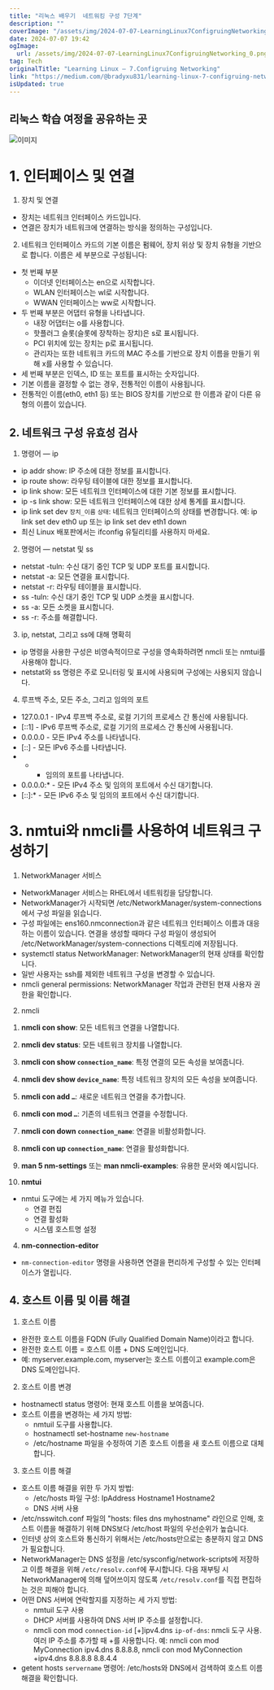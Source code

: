 ```yaml
---
title: "리눅스 배우기  네트워킹 구성 7단계"
description: ""
coverImage: "/assets/img/2024-07-07-LearningLinux7ConfigruingNetworking_0.png"
date: 2024-07-07 19:42
ogImage: 
  url: /assets/img/2024-07-07-LearningLinux7ConfigruingNetworking_0.png
tag: Tech
originalTitle: "Learning Linux — 7.Configruing Networking"
link: "https://medium.com/@bradyxu831/learning-linux-7-configruing-networking-8ad0f1401246"
isUpdated: true
---
```






## 리눅스 학습 여정을 공유하는 곳

![이미지](/assets/img/2024-07-07-LearningLinux7ConfigruingNetworking_0.png)

# 1. 인터페이스 및 연결

1) 장치 및 연결

<div class="content-ad"></div>

- 장치는 네트워크 인터페이스 카드입니다.
- 연결은 장치가 네트워크에 연결하는 방식을 정의하는 구성입니다.

2) 네트워크 인터페이스 카드의 기본 이름은 펌웨어, 장치 위상 및 장치 유형을 기반으로 합니다. 이름은 세 부분으로 구성됩니다:

- 첫 번째 부분
  - 이더넷 인터페이스는 en으로 시작합니다.
  - WLAN 인터페이스는 wl로 시작합니다.
  - WWAN 인터페이스는 ww로 시작합니다.
- 두 번째 부분은 어댑터 유형을 나타냅니다.
  - 내장 어댑터는 o를 사용합니다.
  - 핫플러그 슬롯(슬롯에 장착하는 장치)은 s로 표시됩니다.
  - PCI 위치에 있는 장치는 p로 표시됩니다.
  - 관리자는 또한 네트워크 카드의 MAC 주소를 기반으로 장치 이름을 만들기 위해 x를 사용할 수 있습니다.
- 세 번째 부분은 인덱스, ID 또는 포트를 표시하는 숫자입니다.
- 기본 이름을 결정할 수 없는 경우, 전통적인 이름이 사용됩니다.
- 전통적인 이름(eth0, eth1 등) 또는 BIOS 장치를 기반으로 한 이름과 같이 다른 유형의 이름이 있습니다.

## 2. 네트워크 구성 유효성 검사

<div class="content-ad"></div>

1) 명령어 — ip

- ip addr show: IP 주소에 대한 정보를 표시합니다.
- ip route show: 라우팅 테이블에 대한 정보를 표시합니다.
- ip link show: 모든 네트워크 인터페이스에 대한 기본 정보를 표시합니다.
- ip -s link show: 모든 네트워크 인터페이스에 대한 상세 통계를 표시합니다.
- ip link set dev `장치_이름` `상태`: 네트워크 인터페이스의 상태를 변경합니다. 예: ip link set dev eth0 up 또는 ip link set dev eth1 down
- 최신 Linux 배포판에서는 ifconfig 유틸리티를 사용하지 마세요.

2) 명령어 — netstat 및 ss

- netstat -tuln: 수신 대기 중인 TCP 및 UDP 포트를 표시합니다.
- netstat -a: 모든 연결을 표시합니다.
- netstat -r: 라우팅 테이블을 표시합니다.
- ss -tuln: 수신 대기 중인 TCP 및 UDP 소켓을 표시합니다.
- ss -a: 모든 소켓을 표시합니다.
- ss -r: 주소를 해결합니다.

<div class="content-ad"></div>

3) ip, netstat, 그리고 ss에 대해 명확히

- ip 명령을 사용한 구성은 비영속적이므로 구성을 영속화하려면 nmcli 또는 nmtui를 사용해야 합니다.
- netstat와 ss 명령은 주로 모니터링 및 표시에 사용되며 구성에는 사용되지 않습니다.

4) 루프백 주소, 모든 주소, 그리고 임의의 포트

- 127.0.0.1 - IPv4 루프백 주소로, 로컬 기기의 프로세스 간 통신에 사용됩니다.
- [::1] - IPv6 루프백 주소로, 로컬 기기의 프로세스 간 통신에 사용됩니다.
- 0.0.0.0 - 모든 IPv4 주소를 나타냅니다.
- [::] - 모든 IPv6 주소를 나타냅니다.
- * - 임의의 포트를 나타냅니다.
- 0.0.0.0:* - 모든 IPv4 주소 및 임의의 포트에서 수신 대기합니다.
- [::]:* - 모든 IPv6 주소 및 임의의 포트에서 수신 대기합니다.

<div class="content-ad"></div>

# 3. nmtui와 nmcli를 사용하여 네트워크 구성하기

1) NetworkManager 서비스

- NetworkManager 서비스는 RHEL에서 네트워킹을 담당합니다.
- NetworkManager가 시작되면 /etc/NetworkManager/system-connections에서 구성 파일을 읽습니다.
- 구성 파일에는 ens160.nmconnection과 같은 네트워크 인터페이스 이름과 대응하는 이름이 있습니다. 연결을 생성할 때마다 구성 파일이 생성되어 /etc/NetworkManager/system-connections 디렉토리에 저장됩니다.
- systemctl status NetworkManager: NetworkManager의 현재 상태를 확인합니다.
- 일반 사용자는 ssh를 제외한 네트워크 구성을 변경할 수 있습니다.
- nmcli general permissions: NetworkManager 작업과 관련된 현재 사용자 권한을 확인합니다.

2) nmcli

<div class="content-ad"></div>

1) **nmcli con show**: 모든 네트워크 연결을 나열합니다.
2) **nmcli dev status**: 모든 네트워크 장치를 나열합니다.
3) **nmcli con show `connection_name`**: 특정 연결의 모든 속성을 보여줍니다.
4) **nmcli dev show `device_name`**: 특정 네트워크 장치의 모든 속성을 보여줍니다.
5) **nmcli con add `…`**: 새로운 네트워크 연결을 추가합니다.
6) **nmcli con mod `…`**: 기존의 네트워크 연결을 수정합니다.
7) **nmcli con down `connection_name`**: 연결을 비활성화합니다.
8) **nmcli con up `connection_name`**: 연결을 활성화합니다.
9) **man 5 nm-settings** 또는 **man nmcli-examples**: 유용한 문서와 예시입니다.

3) **nmtui**

- nmtui 도구에는 세 가지 메뉴가 있습니다.
  - 연결 편집
  - 연결 활성화
  - 시스템 호스트명 설정

4) **nm-connection-editor**

<div class="content-ad"></div>

- `nm-connection-editor` 명령을 사용하면 연결을 편리하게 구성할 수 있는 인터페이스가 열립니다.

## 4. 호스트 이름 및 이름 해결

1) 호스트 이름

- 완전한 호스트 이름을 FQDN (Fully Qualified Domain Name)이라고 합니다.
- 완전한 호스트 이름 = 호스트 이름 + DNS 도메인입니다.
- 예: myserver.example.com, myserver는 호스트 이름이고 example.com은 DNS 도메인입니다.

<div class="content-ad"></div>

2) 호스트 이름 변경

- hostnamectl status 명령어: 현재 호스트 이름을 보여줍니다.
- 호스트 이름을 변경하는 세 가지 방법:
  - nmtuil 도구를 사용합니다.
  - hostnamectl set-hostname `new-hostname`
  - /etc/hostname 파일을 수정하여 기존 호스트 이름을 새 호스트 이름으로 대체합니다.

3) 호스트 이름 해결

- 호스트 이름 해결을 위한 두 가지 방법:
  - /etc/hosts 파일 구성: IpAddress Hostname1 Hostname2
  - DNS 서버 사용
- /etc/nsswitch.conf 파일의 "hosts: files dns myhostname" 라인으로 인해, 호스트 이름을 해결하기 위해 DNS보다 /etc/host 파일의 우선순위가 높습니다.
- 인터넷 상의 호스트와 통신하기 위해서는 /etc/hosts만으로는 충분하지 않고 DNS가 필요합니다.
- NetworkManager는 DNS 설정을 /etc/sysconfig/network-scripts에 저장하고 이름 해결을 위해 `/etc/resolv.conf`에 푸시합니다. 다음 재부팅 시 NetworkManager에 의해 덮어쓰이지 않도록 `/etc/resolv.conf`를 직접 편집하는 것은 피해야 합니다.
- 어떤 DNS 서버에 연락할지를 지정하는 세 가지 방법:
  - nmtuil 도구 사용
  - DHCP 서버를 사용하여 DNS 서버 IP 주소를 설정합니다.
  - nmcli con mod `connection-id` [+]ipv4.dns `ip-of-dns`: nmcli 도구 사용. 여러 IP 주소를 추가할 때 +를 사용합니다. 예: nmcli con mod MyConnection ipv4.dns 8.8.8.8, nmcli con mod MyConnection +ipv4.dns 8.8.8.8 8.8.4.4
- getent hosts `servername` 명령어: /etc/hosts와 DNS에서 검색하여 호스트 이름 해결을 확인합니다.